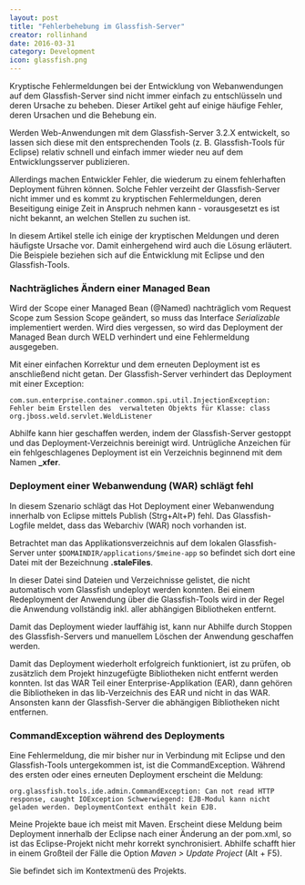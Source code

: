 ```yaml
--- 
layout: post 
title: "Fehlerbehebung im Glassfish-Server" 
creator: rollinhand
date: 2016-03-31 
category: Development 
icon: glassfish.png 
--- 
```

Kryptische Fehlermeldungen bei der Entwicklung von Webanwendungen auf dem Glassfish-Server
sind nicht immer einfach zu entschlüsseln und deren Ursache zu beheben. Dieser
Artikel geht auf einige häufige Fehler, deren Ursachen und die Behebung ein.

<!--more--> 

Werden Web-Anwendungen mit dem Glassfish-Server 3.2.X entwickelt, so
lassen sich diese mit den entsprechenden Tools (z. B. Glassfish-Tools für
Eclipse) relativ schnell und einfach immer wieder neu auf dem Entwicklungsserver
publizieren.

Allerdings machen Entwickler Fehler, die wiederum zu einem fehlerhaften
Deployment führen können. Solche Fehler verzeiht der Glassfish-Server nicht
immer und es kommt zu kryptischen Fehlermeldungen, deren Beseitigung einige Zeit
in Anspruch nehmen kann - vorausgesetzt es ist nicht bekannt, an welchen Stellen
zu suchen ist.

In diesem Artikel stelle ich einige der kryptischen Meldungen und deren häufigste Ursache 
vor. Damit einhergehend wird auch die Lösung erläutert. Die Beispiele beziehen sich auf 
die Entwicklung mit Eclipse und den Glassfish-Tools.

### Nachträgliches Ändern einer Managed Bean
Wird der Scope einer Managed Bean (@Named) nachträglich vom Request Scope 
zum Session Scope geändert, so muss das Interface _Serializable_ implementiert werden. 
Wird dies vergessen, so wird das Deployment der Managed Bean durch WELD verhindert und 
eine Fehlermeldung ausgegeben.

Mit einer einfachen Korrektur und dem erneuten Deployment ist es anschließend nicht getan. 
Der Glassfish-Server verhindert das Deployment mit einer Exception:

``
com.sun.enterprise.container.common.spi.util.InjectionException: Fehler beim Erstellen des 
verwalteten Objekts für Klasse: class org.jboss.weld.servlet.WeldListener
``

Abhilfe kann hier geschaffen werden, indem der Glassfish-Server gestoppt und das 
Deployment-Verzeichnis bereinigt wird. Untrügliche Anzeichen für ein fehlgeschlagenes 
Deployment ist ein Verzeichnis beginnend mit dem Namen **_xfer**.

### Deployment einer Webanwendung (WAR) schlägt fehl
In diesem Szenario schlägt das Hot Deployment einer Webanwendung innerhalb von Eclipse 
mittels Publish (Strg+Alt+P) fehl. Das Glassfish-Logfile meldet, dass das Webarchiv (WAR) 
noch vorhanden ist.

Betrachtet man das Applikationsverzeichnis auf dem lokalen Glassfish-Server unter 
`$DOMAINDIR/applications/$meine-app` so befindet sich dort eine Datei mit der Bezeichnung 
**.staleFiles**.

In dieser Datei sind Dateien und Verzeichnisse gelistet, die nicht automatisch vom 
Glassfish undeployt werden konnten. Bei einem Redeployment der Anwendung über die 
Glassfish-Tools wird in der Regel die Anwendung vollständig inkl. aller abhängigen 
Bibliotheken entfernt.

Damit das Deployment wieder lauffähig ist, kann nur Abhilfe durch Stoppen des 
Glassfish-Servers und manuellem Löschen der Anwendung geschaffen werden.

Damit das Deployment wiederholt erfolgreich funktioniert, ist zu prüfen, ob zusätzlich 
dem Projekt hinzugefügte Bibliotheken nicht entfernt werden konnten. Ist das WAR Teil einer 
Enterprise-Applikation (EAR), dann gehören die Bibliotheken in das lib-Verzeichnis des EAR 
und nicht in das WAR. Ansonsten kann der Glassfish-Server die abhängigen Bibliotheken 
nicht entfernen.

### CommandException während des Deployments
Eine Fehlermeldung, die mir bisher nur in Verbindung mit Eclipse und den Glassfish-Tools 
untergekommen ist, ist die CommandException. Während des ersten oder eines erneuten 
Deployment erscheint die Meldung:

``
org.glassfish.tools.ide.admin.CommandException: Can not read
  HTTP response, caught IOException Schwerwiegend: EJB-Modul kann nicht geladen
  werden. DeploymentContext enthält kein EJB.
``
  
Meine Projekte baue ich meist mit Maven. Erscheint diese Meldung beim Deployment 
innerhalb der Eclipse nach einer Änderung an der pom.xml, so ist das Eclipse-Projekt 
nicht mehr korrekt synchronisiert. Abhilfe schafft hier in einem Großteil der Fälle 
die Option _Maven &gt; Update Project_ (Alt + F5). 

Sie befindet sich im Kontextmenü des Projekts.
